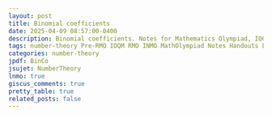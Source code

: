 ```yaml
---
layout: post
title: Binomial coefficients
date: 2025-04-09 08:57:00-0400
description: Binomial coefficients. Notes for Mathematics Olympiad, IOQM, RMO, INMO. Problem set, Solutions, Questions, Answers, Hints, Walkthroughs, Discussions.
tags: number-theory Pre-RMO IOQM RMO INMO MathOlympiad Notes Handouts LectureNotes
categories: number-theory
jpdf: BinCo
jsujet: NumberTheory
lnmo: true
giscus_comments: true
pretty_table: true
related_posts: false
---
```

